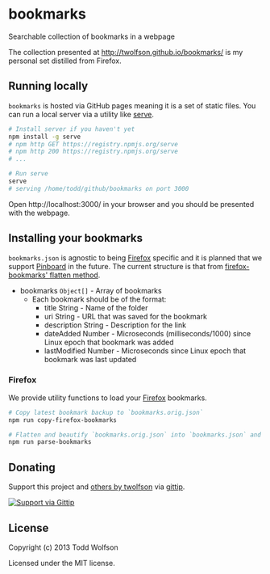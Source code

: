 # bookmarks

Searchable collection of bookmarks in a webpage

The collection presented at http://twolfson.github.io/bookmarks/ is my personal set distilled from Firefox.

## Running locally
`bookmarks` is hosted via GitHub pages meaning it is a set of static files. You can run a local server via a utility like [serve][].

```bash
# Install server if you haven't yet
npm install -g serve
# npm http GET https://registry.npmjs.org/serve
# npm http 200 https://registry.npmjs.org/serve
# ...

# Run serve
serve
# serving /home/todd/github/bookmarks on port 3000
```

Open http://localhost:3000/ in your browser and you should be presented with the webpage.

[serve]: https://npmjs.org/package/serve

## Installing your bookmarks
`bookmarks.json` is agnostic to being [Firefox][] specific and it is planned that we support [Pinboard][] in the future. The current structure is that from [firefox-bookmarks' flatten method][bookmarks-flatten].

[Firefox]: http://www.mozilla.org/en-US/firefox/new/
[Pinboard]: http://pinboard.in/
[bookmarks-flatten]: https://github.com/twolfson/firefox-bookmarks#bookmarksflatten

- bookmarks `Object[]` - Array of bookmarks
    - Each bookmark should be of the format:
        - title String - Name of the folder
        - uri String - URL that was saved for the bookmark
        - description String - Description for the link
        - dateAdded Number - Microseconds (milliseconds/1000) since Linux epoch that bookmark was added
        - lastModified Number - Microseconds since Linux epoch that bookmark was last updated

### Firefox
We provide utility functions to load your [Firefox][] bookmarks.

```bash
# Copy latest bookmark backup to `bookmarks.orig.json`
npm run copy-firefox-bookmarks

# Flatten and beautify `bookmarks.orig.json` into `bookmarks.json` and `bookmarks.min.json`
npm run parse-bookmarks
```

## Donating
Support this project and [others by twolfson][gittip] via [gittip][].

[![Support via Gittip][gittip-badge]][gittip]

[gittip-badge]: https://rawgithub.com/twolfson/gittip-badge/master/dist/gittip.png
[gittip]: https://www.gittip.com/twolfson/

## License
Copyright (c) 2013 Todd Wolfson

Licensed under the MIT license.
